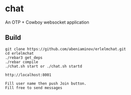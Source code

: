 chat
=====

An OTP + Cowboy websocket application

Build
-----
    git clone https://github.com/abeniaminov/erlelmchat.git
    cd erlelmchat
    ./rebar3 get_deps
    ./rebar compile
    ./chat.sh start or ./chat.sh startd 
    
    http://localhost:8001
    
    Fill user name then push Join button.
    Fill free to send messages
    